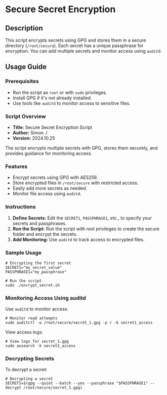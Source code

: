 Secure Secret Encryption
========================

Description
-----------

This script encrypts secrets using GPG and stores them in a secure directory (`/root/secure`). Each secret has a unique passphrase for encryption. You can add multiple secrets and monitor access using `auditd`.

Usage Guide
-----------

### Prerequisites

*   Run the script as `root` or with `sudo` privileges.
*   Install GPG if it's not already installed.
*   Use tools like `auditd` to monitor access to sensitive files.

### Script Overview

*   **Title:** Secure Secret Encryption Script
*   **Author:** Simon .I
*   **Version:** 2024.10.25

The script encrypts multiple secrets with GPG, stores them securely, and provides guidance for monitoring access.

### Features

*   Encrypt secrets using GPG with AES256.
*   Store encrypted files in `/root/secure` with restricted access.
*   Easily add more secrets as needed.
*   Monitor file access using `auditd`.

### Instructions

1.  **Define Secrets:** Edit the `SECRET1`, `PASSPHRASE1`, etc., to specify your secrets and passphrases.
2.  **Run the Script:** Run the script with root privileges to create the secure folder and encrypt the secrets.
3.  **Add Monitoring:** Use `auditd` to track access to encrypted files.

### Sample Usage

    # Encrypting the first secret
    SECRET1="my_secret_value"
    PASSPHRASE1="my_passphrase"
    
    # Run the script
    sudo ./encrypt_secret.sh
        

### Monitoring Access Using auditd

Use `auditd` to monitor access:

    # Monitor read attempts
    sudo auditctl -w /root/secure/secret_1.gpg -p r -k secret1_access
        

View access logs:

    # View logs for secret_1.gpg
    sudo ausearch -k secret1_access
        

### Decrypting Secrets

To decrypt a secret:

    # Decrypting a secret
    SECRET1=$(gpg --quiet --batch --yes --passphrase "$PASSPHRASE1" --decrypt /root/secure/secret_1.gpg)
